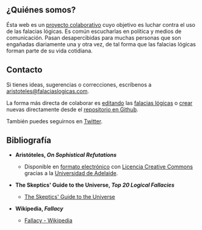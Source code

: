 
## <a name="quienes-somos">¿Quiénes somos?</a>
Ésta web es un [proyecto colaborativo](http://github.com/jorgebg/falaciaslogicas.com) cuyo objetivo es luchar contra el uso de las falacias lógicas. Es común escucharlas en política y medios de comunicación. Pasan desapercibidas para muchas personas que son engañadas diariamente una y otra vez, de tal forma que las falacias lógicas forman parte de su vida cotidiana.


## <a name="contacto">Contacto</a>
Si tienes ideas, sugerencias o correcciones, escríbenos a <aristoteles@falaciaslogicas.com>.

La forma más directa de colaborar es [editando](https://help.github.com/articles/editing-files-in-your-repository/) las [falacias lógicas](https://github.com/jorgebg/falaciaslogicas.com/blob/gh-pages/_fallacies/) o [crear](https://help.github.com/articles/creating-new-files/) nuevas directamente desde el [repositorio en Github](https://github.com/jorgebg/falaciaslogicas.com).

También puedes seguirnos en [Twitter](https://twitter.com/FalaciaLogica).


## <a name="bibliografia">Bibliografía</a>

* **Aristóteles, _On Sophistical Refutations_**
  * Disponible en [formato electrónico](http://ebooks.adelaide.edu.au/a/aristotle/sophistical/) con [Licencia Creative Commons](http://creativecommons.org/licenses/by-nc-sa/3.0/es/) gracias a la [Universidad de Adelaide](http://adelaide.edu.au).

* **The Skeptics' Guide to the Universe, _Top 20 Logical Fallacies_**
  * [The Skeptics' Guide to the Universe](http://www.theskepticsguide.org/resources/logical-fallacies)

* **Wikipedia, _Fallacy_**
  * [Fallacy - Wikipedia](http://en.wikipedia.org/wiki/Fallacy)
